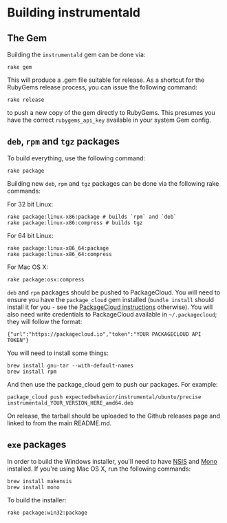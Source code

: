 # Building instrumentald

## The Gem

Building the `instrumentald` gem can be done via:

```
rake gem
```

This will produce a .gem file suitable for release. As a shortcut for the RubyGems release process, you can issue the following command:

```
rake release
```

to push a new copy of the gem directly to RubyGems. This presumes you have the correct `rubygems_api_key` available in your system Gem config.

## `deb`, `rpm` and `tgz` packages

To build everything, use the following command:

```
rake package
```

Building new `deb`, `rpm` and `tgz` packages can be done via the following rake commands:

For 32 bit Linux:

```
rake package:linux-x86:package # builds `rpm` and `deb`
rake package:linux-x86:compress # builds tgz
```

For 64 bit Linux:

```
rake package:linux-x86_64:package
rake package:linux-x86_64:compress
```

For Mac OS X:

```
rake package:osx:compress
```

`deb` and `rpm` packages should be pushed to PackageCloud. You will need to ensure you have the `package_cloud` gem installed (`bundle install` should install it for you - see the [PackageCloud instructions](https://packagecloud.io/docs#cli_install) otherwise). You will also need write credentials to PackageCloud available in `~/.packagecloud`; they will follow the format:

```
{"url":"https://packagecloud.io","token":"YOUR PACKAGECLOUD API TOKEN"}
```

You will need to install some things:

```
brew install gnu-tar --with-default-names
brew install rpm
```

And then use the package_cloud gem to push our packages.  For example:

```
package_cloud push expectedbehavior/instrumental/ubuntu/precise instrumentald_YOUR_VERSION_HERE_amd64.deb
```

On release, the tarball should be uploaded to the Github releases page and linked to from the main README.md.

## `exe` packages

In order to build the Windows installer, you'll need to have [NSIS](http://nsis.sourceforge.net/Main_Page) and [Mono](http://www.mono-project.com/) installed. If you're using Mac OS X, run the following commands:

```
brew install makensis
brew install mono
```

To build the installer:

```
rake package:win32:package
```
